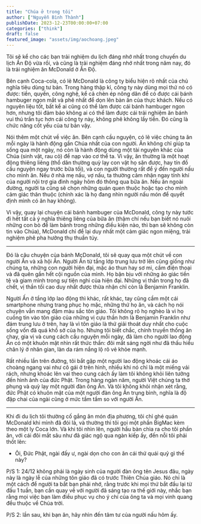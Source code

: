```yaml
---
title: "Chúa ở trong tôi"
author: ["Nguyễn Bình Thành"]
publishDate: 2023-12-23T00:00:00+07:00
categories: ["think"]
draft: false
featured_image: "assets/img/aochoang.jpeg"
---
```


Tôi sẽ kể cho các bạn trải nghiệm du lịch đáng nhớ nhất trong chuyến du lịch Ấn Độ vừa rồi, và cũng là trải nghiệm đáng nhớ nhất trong năm nay, đó là trải nghiệm ăn McDonald ở Ấn Độ.

Bên cạnh Coca-cola, có lẽ McDonald là công ty biểu hiện rõ nhất của chủ nghĩa tiêu dùng tư bản. Trong hàng thập kỉ, công ty này dùng mọi thứ nó có được: tiền, quyền, công nghệ, kể cả chèn ép nông dân để có được cái bánh hambuger ngon mắt và phê nhất để dọn lên bàn ăn của thực khách. Nếu có nguyên liệu tốt, bất kể ai cũng có thể làm được cái bánh hambuger ngon hơn, nhưng tôi đảm bảo không ai có thể làm được cái trải nghiệm ăn bánh vui thú trần tục hơn cái công ty này, không phê không lấy tiền. Đó cũng là chức năng cốt yếu của tư bản vậy.

Nói thêm một chút về việc ăn. Bên cạnh cầu nguyện, có lẽ việc chúng ta ăn mỗi ngày là hành động gần Chúa nhất của con người. Ăn không chỉ giúp ta sống qua một ngày, nó còn là hành động dùng một tài nguyên khác của Chúa (sinh vật, rau cỏ) để nạp vào cơ thể ta. Vì vậy, ăn thường là một hoạt động thiêng liêng (thổ dân thường quỳ lạy con vật họ săn được, hay tín đồ cầu nguyện ngay trước bữa tối), và con người thường rất để ý đến người nấu cho mình ăn. Nếu ở nhà mẹ nấu, vợ nấu, ta thường cảm nhận ngay tính khí của người nội trợ gia đình ngày hôm đó thông qua bữa ăn. Nếu ăn ngoài đường, người ta cũng sẽ chọn những quán quen thuộc hoặc tạo cho mình cảm giác thân thuộc (chính xác là họ đang nhìn người nấu món để quyết định mình có ăn hay không).

Vì vậy, quay lại chuyện cái bánh hambuger của McDonald, công ty này tước đi hết tất cả ý nghĩa thiêng liêng của bữa ăn (thậm chí nếu bạn biết nó nuôi những con bò để làm bánh trong những điều kiện nào, thì bạn sẽ không còn tin vào Chúa), McDonald chỉ để lại duy nhất một cảm giác ngon miệng, trải nghiệm phê pha hưởng thụ thuần túy.

---

Đó là câu chuyện của bánh McDonald, tôi sẽ quay qua một chút về con người Ấn và xã hội Ấn. Người Ấn từ tầng lớp trung lưu trở lên cũng giống như chúng ta, những con người hiện đại, mặc áo thun hay sơ mi, cầm điện thoại và đã quên gần hết cội nguồn của mình. Họ bận bịu với những ảo giác tiền tệ và giam mình trong sự tiện nghi của hiện đại. Những vị thần trong họ đã chết, vị thần tối cao duy nhất được thừa nhận chỉ còn là Benjamin Franklin.

Người Ấn ở tầng lớp lao động thì khác, rất khác, tay cũng cầm một cái smartphone nhưng trang phục họ mặc, những thứ họ ăn, và cách họ nói chuyện vẫn mang đậm màu sắc tôn giáo. Tôi không rõ họ nghèo là vì họ cuồng tin vào tôn giáo của những vị cựu thần hơn là Benjamin Franklin như đám trung lưu ở trên, hay là vì tôn giáo là thứ giải thoát duy nhất cho cuộc sống vốn đã quá khổ sở của họ. Nhưng tôi biết chắc, chính truyền thống ăn chay, gia vị và cung cách cầu nguyện mỗi ngày, đã làm cho người lao động Ấn có một khuôn mặt nhìn rất thức thần: đôi mắt sáng ngời như đã thấu hiểu chân lý ở nhân gian, làn da rám nắng lộ rõ vẻ khỏe mạnh.

Rất nhiều lần trên đường, tôi bắt gặp một người lao động khoác cái áo choàng ngang vai như cô gái ở trên hình, nhiều khi nó chỉ là một miếng vải rách, nhưng khoác lên vai theo cung cách ấy làm tôi không khỏi liên tưởng đến hình ảnh của đức Phật. Trong hàng ngàn năm, người Việt chúng ta thờ phụng và quỳ lạy một người đàn ông Ấn. Và tôi không khỏi nhận xét rằng, đức Phật có khuôn mặt của một người đàn ông Ấn trung bình, nghĩa là độ đập chai của ngài cũng ở mức tầm tầm so với người Ấn.

---

Khi đi du lịch tôi thường cố gắng ăn món địa phương, tôi chỉ ghé quán McDonald khi mình đã đói lả, và thường thì tôi gọi một phần BigMac kèm theo một ly Coca lớn. Và khi tôi nhìn lên, người hầu bàn chìa ra cho tôi phần ăn, với cái đôi mắt sâu như đã giác ngộ qua ngàn kiếp ấy, đến nỗi tôi phải thốt lên:

-   Ôi, Đức Phật, ngài đấy ư, ngài dọn cho con ăn cái thứ quái quỷ gì thế này?

P/S 1: 24/12 không phải là ngày sinh của người đàn ông tên Jesus đâu, ngày này là ngày lễ của những tôn giáo đã có trước Thiên Chúa giáo. Nó chỉ là một cách để người ta bắt bạn phải nhớ, rằng trước khi mọi thứ bắt đầu lại từ đầu 1 tuần, bạn cần quay về với người đã sáng tạo ra thế giới này, nhắc bạn rằng mọi việc bạn làm điều phục vụ cho ý chí của ông ta và mọi vinh quang đều thuộc về Chúa trời.

P/S 2: lần sau, khi bạn ăn, hãy nhìn đến tâm tư của người nấu hôm ấy.
